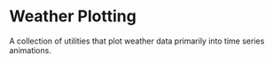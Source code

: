 # Weather Plotting
A collection of utilities that plot weather data primarily into time series animations.
